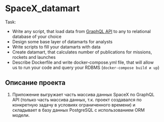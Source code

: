 # SpaceX_datamart
Task:

- Write any script, that load data from [GraphQL API](https://studio.apollographql.com/public/SpaceX-pxxbxen/home) to any to relational database of your choice
- Design some base layer of datamarts for analysts
- Write scripts to fill your datamarts with data
- Create datamart, that calculates number of publications for missions, rockets and launches
- Describe Dockerfile and write docker-compose.yml file, that will allow us to run your code and query your RDBMS (`docker-compose build и up`)

## Описание проекта
1. Приложение выгружает часть массива данных SpaceX по GraphQL API (только часть массива данных, т.к. проект создавался по конкретную задачу в условиях ограниченного времени) и складывает в базу данных PostgreSQL с использованием ORM модели. 
